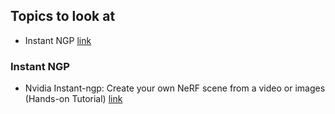 ## Topics to look at
* Instant NGP [link](https://github.com/NVlabs/instant-ngp)


### Instant NGP
* Nvidia Instant-ngp: Create your own NeRF scene from a video or images (Hands-on Tutorial) [link](https://www.youtube.com/watch?v=Yejdb9l1w2Q)
